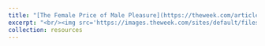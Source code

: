 ```yaml
---
title: "[The Female Price of Male Pleasure](https://theweek.com/articles/749978/female-price-male-pleasure)"
excerpt: "<br/><img src='https://images.theweek.com/sites/default/files/styles/tw_image_9_4/public/F5EKWN.jpg.webp?itok=deGr0NeN&resize=1200x1200'>"
collection: resources
---
```


